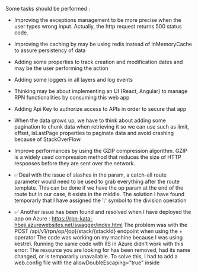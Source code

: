 Some tasks should be performed :
- Improving the exceptions management to be more precise when the user types wrong input. Actually, the http request returns 500 status code.
- Improving the caching by may be using redis instead of InMemoryCache to assure persistency of data
- Adding some properties to track creation and modification dates and may be the user performing the action
- Adding some loggers in all layers and log events
- Thinking may be about implementing an UI (React, Angular) to manage RPN functionalities by consuming this web app
- Adding Api Key to authorize access to APIs in order to secure that app
- When the data grows up, we have to think about adding some pagination to chunk data when retrieving it so we can use such as limit, offset, isLastPage properties to paginate data and avoid crashing because of StackOverFlow.
- Improve performances by using the GZIP compression algorithm. GZIP is a widely used compression method that reduces the size of HTTP responses before they are sent over the network.

- ✅Deal with the issue of slashes in the param, a catch-all route parameter would need to be used to grab everything after the route template.
This can be done if we have the op param at the end of the route but in our case, it exists in the middle.
The solution I have found temporarly that I have assigned the ':' symbol to the division operation

- ✅ Another issue has been found and resolved when I have deployed the app on Azure : https://rpn-kata-hbeji.azurewebsites.net/swagger/index.html
The problem was with the POST /api/v1/rpn/op/{op}/stack/{stackId} endpoint when using the + operator
The code was working on my machine because I was using kestrel. Running the same code with IIS in Azure didn't work with this error:
  The resource you are looking for has been removed, had its name changed, or is temporarily unavailable.
To solve this, I had to add a web.config file with the allowDoubleEscaping="true" inside